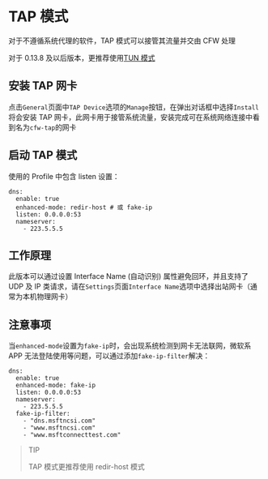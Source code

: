 # TAP 模式

对于不遵循系统代理的软件，TAP 模式可以接管其流量并交由 CFW 处理

对于 0.13.8 及以后版本，更推荐使用[TUN 模式](https://github.com/Z-Siqi/Clash-for-Windows_Chinese/wiki/TUN-%E6%A8%A1%E5%BC%8F)

## 安装 TAP 网卡

点击`General`页面中`TAP Device`选项的`Manage`按钮，在弹出对话框中选择`Install`将会安装 TAP 网卡，此网卡用于接管系统流量，安装完成可在系统网络连接中看到名为`cfw-tap`的网卡

## 启动 TAP 模式

使用的 Profile 中包含 listen 设置：
```
dns:
  enable: true
  enhanced-mode: redir-host # 或 fake-ip
  listen: 0.0.0.0:53
  nameserver:
    - 223.5.5.5
```

## 工作原理

此版本可以通过设置 Interface Name (自动识别) 属性避免回环，并且支持了 UDP 及 IP 类请求，请在`Settings`页面`Interface Name`选项中选择出站网卡（通常为本机物理网卡）

## 注意事项

当`enhanced-mode`设置为`fake-ip`时，会出现系统检测到网卡无法联网，微软系 APP 无法登陆使用等问题，可以通过添加`fake-ip-filter`解决：
```
dns:
  enable: true
  enhanced-mode: fake-ip
  listen: 0.0.0.0:53
  nameserver:
    - 223.5.5.5
  fake-ip-filter:
    - "dns.msftncsi.com"
    - "www.msftncsi.com"
    - "www.msftconnecttest.com"
```

> TIP
>
> TAP 模式更推荐使用 redir-host 模式
